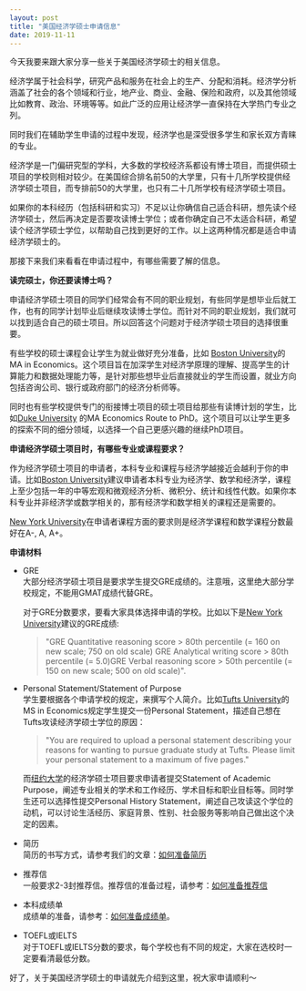 ```yaml
---
layout: post
title: "美国经济学硕士申请信息"
date: 2019-11-11
---
```


今天我要来跟大家分享一些关于美国经济学硕士的相关信息。

经济学属于社会科学，研究产品和服务在社会上的生产、分配和消耗。经济学分析涵盖了社会的各个领域和行业，地产业、商业、金融、保险和政府，以及其他领域比如教育、政治、环境等等。如此广泛的应用让经济学一直保持在大学热门专业之列。

同时我们在辅助学生申请的过程中发现，经济学也是深受很多学生和家长双方青睐的专业。

经济学是一门偏研究型的学科，大多数的学校经济系都设有博士项目，而提供硕士项目的学校则相对较少。在美国综合排名前50的大学里，只有十几所学校提供经济学硕士项目，而专排前50的大学里，也只有二十几所学校有经济学硕士项目。

如果你的本科经历（包括科研和实习）不足以让你确信自己适合科研，想先读个经济学硕士，然后再决定是否要攻读博士学位；或者你确定自己不太适合科研，希望读个经济学硕士学位，以帮助自己找到更好的工作。以上这两种情况都是适合申请经济学硕士的。

那接下来我们来看看在申请过程中，有哪些需要了解的信息。

**读完硕士，你还要读博士吗？**

申请经济学硕士项目的同学们经常会有不同的职业规划，有些同学是想毕业后就工作，也有的同学计划毕业后继续攻读博士学位。而针对不同的职业规划，我们就可以找到适合自己的硕士项目。所以回答这个问题对于经济学硕士项目的选择很重要。

有些学校的硕士课程会让学生为就业做好充分准备，比如 [Boston University](https://www.bu.edu/econ/masters/ma-in-economics/)的MA in Economics。这个项目旨在加深学生对经济学原理的理解、提高学生的计算能力和数据处理能力等，是针对那些想毕业后直接就业的学生而设置，就业方向包括咨询公司、银行或政府部门的经济分析师等。

同时也有些学校提供专门的衔接博士项目的硕士项目给那些有读博计划的学生，比如[Duke University](https://econ.duke.edu/masters-programs/degree-programs/ma-econ/ma-en-route-phd) 的MA Economics Route to PhD。这个项目可以让学生更多的探索不同的细分领域，以选择一个自己更感兴趣的继续PhD项目。

**申请经济学硕士项目时，有哪些专业或课程要求？**

作为经济学硕士项目的申请者，本科专业和课程与经济学越接近会越利于你的申请。比如[Boston University](https://www.bu.edu/econ/masters/gradadmissions/mastersadmissions/)建议申请者本科专业为经济学、数学和经济学，课程上至少包括一年的中等宏观和微观经济分析、微积分、统计和线性代数。如果你本科专业并非经济学或数学相关的，那有经济学和数学相关的课程还是需要的。

[New York University](https://as.nyu.edu/econ/graduate/ma/faqs.html#3)在申请者课程方面的要求则是经济学课程和数学课程分数最好在A-, A, A+。

**申请材料**

+ GRE  
  大部分经济学硕士项目是要求学生提交GRE成绩的。注意哦，这里绝大部分学校规定，不能用GMAT成绩代替GRE。

  对于GRE分数要求，要看大家具体选择申请的学校。比如以下是[New York University](https://as.nyu.edu/econ/graduate/ma/faqs.html#3)建议的GRE成绩:  
  > "GRE Quantitative reasoning score > 80th percentile (= 160 on new scale; 750 on old scale)
GRE Analytical writing score > 80th percentile (=  5.0)GRE Verbal reasoning score > 50th percentile (= 150 on new scale; 500 on old scale)".

+ Personal Statement/Statement of Purpose  
  学生要根据各个申请学校的规定，来撰写个人简介。比如[Tufts University](https://asegrad.tufts.edu/admissions/requirements-and-policies)的MS in Economics规定学生提交一份Personal Statement，描述自己想在Tufts攻读经济学硕士学位的原因：  
  > "You are required to upload a personal statement describing your reasons for wanting to pursue graduate study at Tufts. Please limit your personal statement to a maximum of five pages."

  而[纽约大学](http://gsas.nyu.edu/admissions/gsas-application-resource-center/statement-of-academic-purpose-and-personal-history-statement.html#other)的经济学硕士项目要求申请者提交Statement of Academic Purpose，阐述专业相关的学术和工作经历、学术目标和职业目标等。同时学生还可以选择性提交Personal History Statement，阐述自己攻读这个学位的动机，可以讨论生活经历、家庭背景、性别、社会服务等影响自己做出这个决定的因素。

+ 简历  
  简历的书写方式，请参考我们的文章：[如何准备简历](http://www.tessay.org/blog/2017/09/12/resume)

+ 推荐信  
  一般要求2-3封推荐信。推荐信的准备过程，请参考：[如何准备推荐信](http://www.tessay.org/blog/2017/09/06/lor)

+ 本科成绩单  
  成绩单的准备，请参考：[如何准备成绩单](http://www.tessay.org/blog/2017/09/24/transcript)。

+ TOEFL或IELTS  
  对于TOEFL或IELTS分数的要求，每个学校也有不同的规定，大家在选校时一定要看清最低分数。

好了，关于美国经济学硕士的申请就先介绍到这里，祝大家申请顺利～
